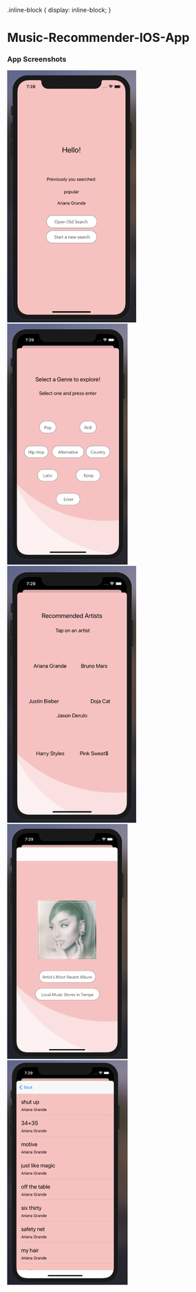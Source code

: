 .inline-block {
   display: inline-block;
}

# Music-Recommender-IOS-App

### App Screenshots

<div class=inline-block>
  <img src="Project_Pictures/home.png" width="300"> 
  <img src="Project_Pictures/genreView.png" width="280">
 </div>

<div class=inline-block>
  <img src="Project_Pictures/artistView.png" width="300"> 
  <img src="Project_Pictures/albumView.png" width="280">
  <img src="Project_Pictures/tableView.png" width="280">
 </div>
